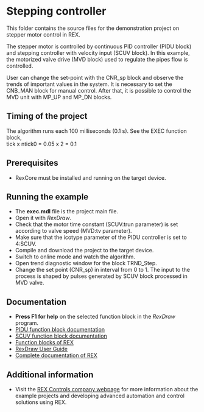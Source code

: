 ﻿Stepping controller 
===================

This folder contains the source files for the demonstration project on stepper
motor control in REX.

The stepper motor is controlled by continuous PID controller (PIDU block) and stepping 
controller with velocity input (SCUV block). In this example, the motorized 
valve drive (MVD block) used to regulate the pipes flow is controlled.

User can change the set-point with the CNR_sp block and observe the trends of
important values in the system. It is necessary to set the CNB_MAN block for
manual control. After that, it is possible to control the MVD unit with MP_UP and 
MP_DN blocks.

## Timing of the project ##

The algorithm runs each 100 milliseconds (0.1 s). See the EXEC function block,  
tick x ntick0 = 0.05 x 2 = 0.1 

## Prerequisites ##
- RexCore must be installed and running on the target device.

## Running the example ##
- The **exec.mdl** file is the project main file.
- Open it with *RexDraw*.
- Check that the motor time constant (SCUV:trun parameter) is set according to 
valve speed (MVD:tv parameter).
- Make sure that the icotype parameter of the PIDU controller is set to 4:SCUV.
- Compile and download the project to the target device.
- Switch to online mode and watch the algorithm.
- Open trend diagnostic window for the block TRND_Step.
- Change the set point (CNR_sp) in interval from 0 to 1. The input to the process
is shaped by pulses generated by SCUV block processed in MVD valve.

## Documentation ##

- **Press F1 for help** on the selected function block in the *RexDraw* program.
- [PIDU function block documentation](https://www.rexcontrols.com/media/2.50.5/doc/ENGLISH/MANUALS/BRef/PIDU.html)
- [SCUV function block documentation](https://www.rexcontrols.com/media/2.50.5/doc/ENGLISH/MANUALS/BRef/SCUV.html)
- [Function blocks of REX](https://www.rexcontrols.com/media/2.50.5/doc/ENGLISH/MANUALS/BRef/BRef_ENG.html)
- [RexDraw User Guide](https://www.rexcontrols.com/media/2.50.5/doc/ENGLISH/MANUALS/RexDraw/RexDraw_ENG.html)
- [Complete documentation of REX](http://www.rexcontrols.com/documentation-and-support)

## Additional information ##

- Visit the [REX Controls company webpage](http://www.rexcontrols.com) 
for more information about the example projects and developing advanced 
automation and control solutions using REX.